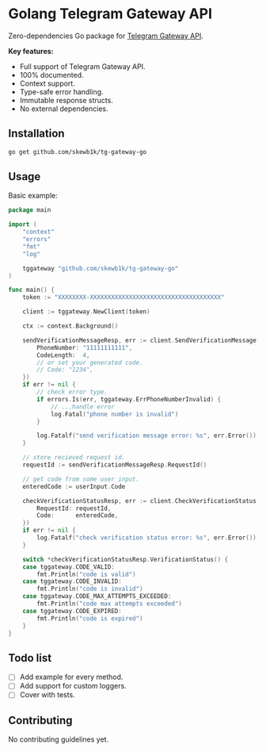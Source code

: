 # Golang Telegram Gateway API

Zero-dependencies Go package for [Telegram Gateway API](https://core.telegram.org/gateway).

**Key features:**

- Full support of Telegram Gateway API.
- 100% documented.
- Context support.
- Type-safe error handling.
- Immutable response structs.
- No external dependencies.

## Installation

```bash
go get github.com/skewb1k/tg-gateway-go
```

## Usage

Basic example:

```go
package main

import (
	"context"
	"errors"
	"fmt"
	"log"

	tggateway "github.com/skewb1k/tg-gateway-go"
)

func main() {
	token := "XXXXXXXX-XXXXXXXXXXXXXXXXXXXXXXXXXXXXXXXXXXXXX"

	client := tggateway.NewClient(token)

	ctx := context.Background()

	sendVerificationMessageResp, err := client.SendVerificationMessage(ctx, &tggateway.SendVerificationMessageParams{
		PhoneNumber: "11111111111",
		CodeLength:  4,
		// or set your generated code.
		// Code: "1234",
	})
	if err != nil {
		// check error type.
		if errors.Is(err, tggateway.ErrPhoneNumberInvalid) {
			// ...handle error
			log.Fatal("phone number is invalid")
		}

		log.Fatalf("send verification message error: %s", err.Error())
	}

	// store recieved request id.
	requestId := sendVerificationMessageResp.RequestId()

	// get code from some user input.
	enteredCode := userInput.Code

	checkVerificationStatusResp, err := client.CheckVerificationStatus(ctx, &tggateway.CheckVerificationStatusParams{
		RequestId: requestId,
		Code:      enteredCode,
	})
	if err != nil {
		log.Fatalf("check verification status error: %s", err.Error())
	}

	switch *checkVerificationStatusResp.VerificationStatus() {
	case tggateway.CODE_VALID:
		fmt.Println("code is valid")
	case tggateway.CODE_INVALID:
		fmt.Println("code is invalid")
	case tggateway.CODE_MAX_ATTEMPTS_EXCEEDED:
		fmt.Println("code max attempts exceeded")
	case tggateway.CODE_EXPIRED:
		fmt.Println("code is expired")
	}
}
```

## Todo list

- [ ] Add example for every method.
- [ ] Add support for custom loggers.
- [ ] Cover with tests.

## Contributing

No contributing guidelines yet.
